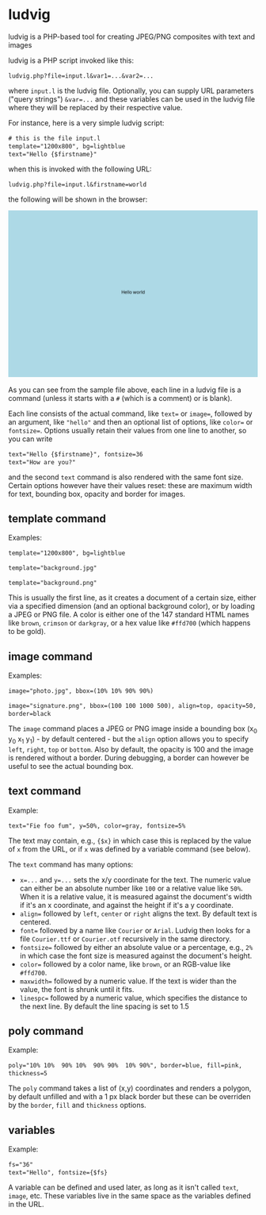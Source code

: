 # ludvig
ludvig is a PHP-based tool for creating JPEG/PNG composites with text and images

ludvig is a PHP script invoked like this:
```
ludvig.php?file=input.l&var1=...&var2=...
```
where `input.l` is the ludvig file.  Optionally, you can supply URL parameters ("query strings") `&var=...` and these variables can be used in the ludvig file where they will be replaced by their respective value.

For instance, here is a very simple ludvig script:
```
# this is the file input.l
template="1200x800", bg=lightblue
text="Hello {$firstname}"
```
when this is invoked with the following URL:
```
ludvig.php?file=input.l&firstname=world
```
the following will be shown in the browser:

![output from input.l](https://github.com/kjepo/ludvig/blob/main/input-output.jpg)

As you can see from the sample file above, each line in a ludvig file is a command (unless it starts with a `#` (which is a comment) or is blank).

Each line consists of the actual command, like `text=` or `image=`, followed by an argument, like `"hello"` and then an optional list of options, like `color=` or `fontsize=`.  Options usually retain their values from one line to another, so you can write
```
text="Hello {$firstname}", fontsize=36
text="How are you?"
```
and the second `text` command is also rendered with the same font size.  Certain options however have their values reset: these are maximum width for text, bounding box, opacity and border for images.

## template command
Examples:
```
template="1200x800", bg=lightblue
```
```
template="background.jpg"
```
```
template="background.png"
```
This is usually the first line, as it creates a document of a certain size, either via a specified dimension (and an optional background color), or by loading a JPEG or PNG file.
A color is either one of the 147 standard HTML names like `brown`, `crimson` or `darkgray`, or a hex value like `#ffd700` (which happens to be gold).

## image command
Examples:
```
image="photo.jpg", bbox=(10% 10% 90% 90%)
```
```
image="signature.png", bbox=(100 100 1000 500), align=top, opacity=50, border=black
```
The `image` command places a JPEG or PNG image inside a bounding box (x<sub>0</sub> y<sub>0</sub> x<sub>1</sub> y<sub>1</sub>) - by default centered - but the `align` option allows you to specify `left`, `right`, `top` or `bottom`.  Also by default, the opacity is 100 and the image is rendered without a border.  During debugging, a border can however be useful to see the actual bounding box.

## text command
Example:
```
text="Fie foo fum", y=50%, color=gray, fontsize=5%
```
The text may contain, e.g., `{$x}` in which case this is replaced by the value of `x` from the URL,
or if `x` was defined by a variable command (see below).

The `text` command has many options:
- `x=...` and `y=...` sets the x/y coordinate for the text.  The numeric value can either be an absolute number like `100` or a relative value like `50%`.  When it is a relative value, it is measured against the document's width if it's an x coordinate, and against the height if it's a y coordinate.
- `align=` followed by `left`, `center` or `right` aligns the text. By default text is centered.
- `font=` followed by a name like `Courier` or `Arial`.  Ludvig then looks for a file `Courier.ttf` or `Courier.otf` recursively in the same directory.
- `fontsize=` followed by either an absolute value or a percentage, e.g., `2%` in which case the font size is measured against the document's height.
- `color=` followed by a color name, like `brown`, or an RGB-value like `#ffd700`.
- `maxwidth=` followed by a numeric value.  If the text is wider than the value, the font is shrunk until it fits.
- `linespc=` followed by a numeric value, which specifies the distance to the next line.  By default the line spacing is set to 1.5

## poly command
Example:
```
poly="10% 10%  90% 10%  90% 90%  10% 90%", border=blue, fill=pink, thickness=5
```
The `poly` command takes a list of (x,y) coordinates and renders a polygon, by default unfilled and with a 1 px black border but these can be overriden by the `border`, `fill` and `thickness` options.

## variables
Example:
```
fs="36"
text="Hello", fontsize={$fs}
```
A variable can be defined and used later, as long as it isn't called `text`, `image`, etc.
These variables live in the same space as the variables defined in the URL.


